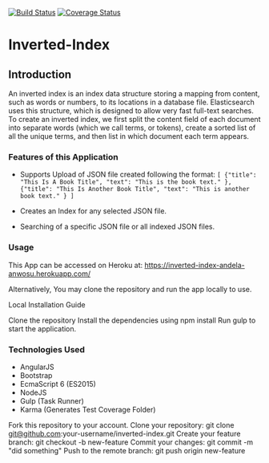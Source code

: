 [![Build Status](https://travis-ci.org/andela-anwosu/inverted-index-cp1.svg?branch=develop)](https://travis-ci.org/andela-anwosu/inverted-index-cp1)
[![Coverage Status](https://coveralls.io/repos/github/andela-anwosu/inverted-index-cp1/badge.svg)](https://coveralls.io/github/andela-anwosu/inverted-index-cp1)
# Inverted-Index #


## Introduction ##

An inverted index is an index data structure storing a mapping from content, such as words or numbers, to its locations in a database file. Elasticsearch uses this structure, which is designed to allow very fast full-text searches. To create an inverted index, we first split the content field of each document into separate words (which we call terms, or tokens), create a sorted list of all the unique terms, and then list in which document each term appears.

### Features of this Application ###

  * Supports Upload of JSON file created following the format:
` [
    {"title": "This Is A Book Title",
    "text": "This is the book text."
    },
    {"title": "This Is Another Book Title",
    "text": "This is another book text."
    }
] `
  *  Creates an Index for any selected JSON file.

  *  Searching of a specific JSON file or all indexed JSON files.

### Usage ###

This App can be accessed on Heroku at: https://inverted-index-andela-anwosu.herokuapp.com/

Alternatively, You may clone the repository and run the app locally to use.

Local Installation Guide

Clone the repository
Install the dependencies using npm install
Run gulp to start the application.


### Technologies Used ###

* AngularJS
* Bootstrap
* EcmaScript 6 (ES2015)
* NodeJS
* Gulp (Task Runner)
* Karma (Generates Test Coverage Folder)

Fork this repository to your account.
Clone your repository: git clone git@github.com:your-username/inverted-index.git
Create your feature branch: git checkout -b new-feature
Commit your changes: git commit -m "did something"
Push to the remote branch: git push origin new-feature